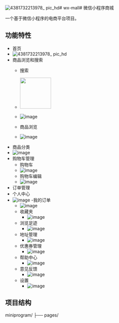 ![4381732213978_ pic_hd](https://github.com/user-attachments/assets/8ba0c343-d807-44ca-a1a8-15c45fdf6aa3)# wx-mall# 微信小程序商城

一个基于微信小程序的电商平台项目。

## 功能特性
- 首页
- ![4381732213978_ pic_hd](https://github.com/user-attachments/assets/24160b5b-f05b-41e8-803c-c4721d3fb308)
- 商品浏览和搜索
  - 搜索
  - <img src="https://github.com/user-attachments/assets/9efd3391-6037-435a-b3dc-1020ff9cd861" width="100px">

  - ![image](https://github.com/user-attachments/assets/9efd3391-6037-435a-b3dc-1020ff9cd861)
  - 商品浏览
  - ![image](https://github.com/user-attachments/assets/47a7e839-6708-4aad-9751-539b111f84e0)
- 商品分类
- ![image](https://github.com/user-attachments/assets/9d1fdf83-c565-4bbe-9119-5a54d22764c1)
- 购物车管理
  - 购物车 
  - ![image](https://github.com/user-attachments/assets/c0d61b5b-efba-4011-aec1-0a5faafca552)
  - 购物车编辑
  - ![image](https://github.com/user-attachments/assets/14110bf0-096c-4f8a-99fd-98332fd8b8bd)
- 订单管理
- 个人中心
- ![image](https://github.com/user-attachments/assets/24f2c8a2-6ff1-46d4-8246-305ba41c290f)
  -我的订单
    - ![image](https://github.com/user-attachments/assets/29a0c5f1-0b52-42ca-8c4f-494f71176c3e)
  - 收藏夹
    - ![image](https://github.com/user-attachments/assets/237bef64-ce69-4ad6-99b4-e3ad9edda011)
  - 浏览足迹
    - ![image](https://github.com/user-attachments/assets/73aa22b1-98ee-4966-907b-fd5cd2cb9471)
  - 地址管理
    - ![image](https://github.com/user-attachments/assets/774a298b-5ee9-4f2f-be21-9f14f6840fcf)
  - 优惠券管理
    - ![image](https://github.com/user-attachments/assets/caf80b31-6a5e-4eb8-bbb3-0fcf5f233536)
  - 帮助中心
    - ![image](https://github.com/user-attachments/assets/e035469a-3529-4145-ad46-6949f6bf2919)
  - 意见反馈
    - ![image](https://github.com/user-attachments/assets/12a2ddb7-9ea1-4444-a5a0-617950dc3963)
  - 设置 
    - ![image](https://github.com/user-attachments/assets/d44dba38-e445-4509-8930-8ae359da797d)
## 项目结构
miniprogram/
├── pages/
